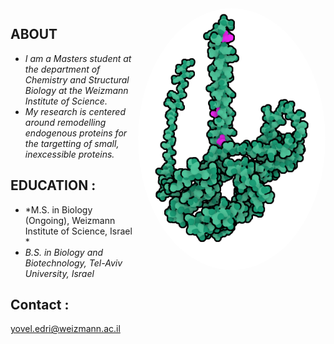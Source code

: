 <img src="AF-P16220-F1 (2).png" align="right" width="300" width="300" style="border-radius: 50%;">


## ABOUT

- *I am a Masters student at the department of Chemistry and Structural Biology at the Weizmann Institute of Science.*
- *My research is centered around remodelling endogenous proteins for the targetting of small, inexcessible proteins.*


## EDUCATION :
- *M.S. in Biology (Ongoing), Weizmann Institute of Science, Israel *
- *B.S. in Biology and Biotechnology, Tel-Aviv University, Israel*

## Contact :
yovel.edri@weizmann.ac.il
